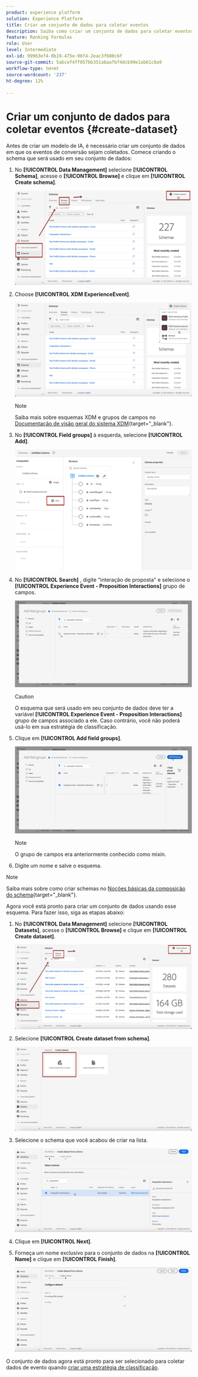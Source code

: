 ```yaml
---
product: experience platform
solution: Experience Platform
title: Criar um conjunto de dados para coletar eventos
description: Saiba como criar um conjunto de dados para coletar eventos
feature: Ranking Formulas
role: User
level: Intermediate
exl-id: 99963ef4-0b19-475e-96f4-2eac3f680c6f
source-git-commit: 5abcef4ff057bb351abaafbf4dcb99e1ab61c6a9
workflow-type: tm+mt
source-wordcount: '237'
ht-degree: 12%

---
```


# Criar um conjunto de dados para coletar eventos {#create-dataset}

Antes de criar um modelo de IA, é necessário criar um conjunto de dados em que os eventos de conversão sejam coletados. Comece criando o schema que será usado em seu conjunto de dados:

1. No **[!UICONTROL Data Management]** selecione **[!UICONTROL Schema]**, acesse o **[!UICONTROL Browse]** e clique em **[!UICONTROL Create schema]**.

   ![](../assets/ai-ranking-create-schema.png)

1. Choose **[!UICONTROL XDM ExperienceEvent]**.

   ![](../assets/ai-ranking-xdm-event.png)

   >[!NOTE]
   >
   >Saiba mais sobre esquemas XDM e grupos de campos no [Documentação de visão geral do sistema XDM](https://experienceleague.adobe.com/docs/experience-platform/xdm/home.html?lang=pt-BR){target=&quot;_blank&quot;}.

1. No **[!UICONTROL Field groups]** à esquerda, selecione **[!UICONTROL Add]**.

   ![](../assets/ai-ranking-fields-groups.png)

1. No **[!UICONTROL Search]** , digite &quot;interação de proposta&quot; e selecione o **[!UICONTROL Experience Event - Proposition Interactions]** grupo de campos.

   ![](../assets/ai-ranking-proposition-interactions.png)

   >[!CAUTION]
   >
   >O esquema que será usado em seu conjunto de dados deve ter a variável **[!UICONTROL Experience Event - Proposition Interactions]** grupo de campos associado a ele. Caso contrário, você não poderá usá-lo em sua estratégia de classificação.

1. Clique em **[!UICONTROL Add field groups]**.

   ![](../assets/ai-ranking-add-field-group.png)

   >[!NOTE]
   >O grupo de campos era anteriormente conhecido como mixin.

1. Digite um nome e salve o esquema.

>[!NOTE]
>
>Saiba mais sobre como criar schemas no [Noções básicas da composição do schema](https://experienceleague.adobe.com/docs/experience-platform/xdm/schema/composition.html?lang=en#understanding-schemas){target=&quot;_blank&quot;}.

Agora você está pronto para criar um conjunto de dados usando esse esquema. Para fazer isso, siga as etapas abaixo:

1. No **[!UICONTROL Data Management]** selecione **[!UICONTROL Datasets]**, acesse o **[!UICONTROL Browse]** e clique em **[!UICONTROL Create dataset]**.

   ![](../assets/ai-ranking-create-dataset.png)

1. Selecione **[!UICONTROL Create dataset from schema]**.

   ![](../assets/ai-ranking-create-dataset-from-schema.png)

1. Selecione o schema que você acabou de criar na lista.

   ![](../assets/ai-ranking-dataset-select-schema.png)

1. Clique em **[!UICONTROL Next]**.

1. Forneça um nome exclusivo para o conjunto de dados na **[!UICONTROL Name]** e clique em **[!UICONTROL Finish]**.

   ![](../assets/ai-ranking-dataset-name.png)

O conjunto de dados agora está pronto para ser selecionado para coletar dados de evento quando [criar uma estratégia de classificação](#create-ranking-strategy).
